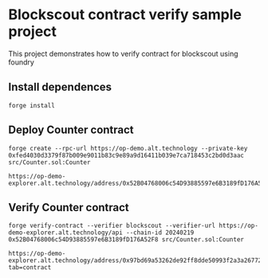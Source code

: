 # Blockscout contract verify sample project

This project demonstrates how to verify contract for blockscout using foundry

## Install dependences

```shell
forge install
```

## Deploy Counter contract

```shell
forge create --rpc-url https://op-demo.alt.technology --private-key 0xfed4030d3379f87b009e9011b83c9e89a9d16411b039e7ca718453c2bd0d3aac src/Counter.sol:Counter
```

```
https://op-demo-explorer.alt.technology/address/0x52B04768006c54D93885597e6B3189fD176A52F8
```

## Verify Counter contract

```shell
forge verify-contract --verifier blockscout --verifier-url https://op-demo-explorer.alt.technology/api --chain-id 20240219 0x52B04768006c54D93885597e6B3189fD176A52F8 src/Counter.sol:Counter
```

```
https://op-demo-explorer.alt.technology/address/0x97bd69a53262de92ff8dde50993f2a3a26772dd8?tab=contract
```

